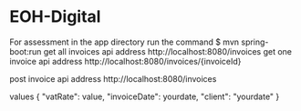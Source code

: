 # EOH-Digital
For assessment
in the app directory run the command $ mvn spring-boot:run
get all invoices api address http://localhost:8080/invoices
get one invoice api address http://localhost:8080/invoices/{invoiceId}

post invoice api address http://localhost:8080/invoices

values  {
      "vatRate": value,
      "invoiceDate": yourdate,
      "client": "yourdate"
   }
